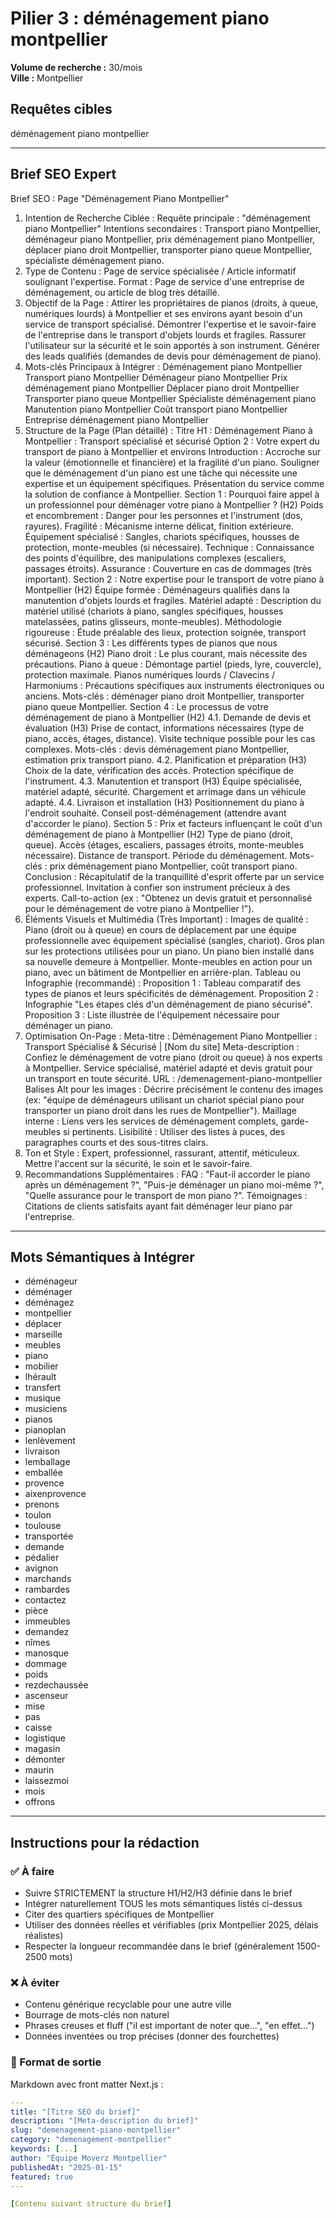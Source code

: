# Pilier 3 : déménagement piano montpellier

**Volume de recherche :** 30/mois  
**Ville :** Montpellier

## Requêtes cibles

déménagement piano montpellier

---

## Brief SEO Expert

Brief SEO : Page "Déménagement Piano Montpellier"
1. Intention de Recherche Ciblée :
Requête principale : "déménagement piano Montpellier"
Intentions secondaires : Transport piano Montpellier, déménageur piano Montpellier, prix déménagement piano Montpellier, déplacer piano droit Montpellier, transporter piano queue Montpellier, spécialiste déménagement piano.
2. Type de Contenu :
Page de service spécialisée / Article informatif soulignant l'expertise.
Format : Page de service d'une entreprise de déménagement, ou article de blog très détaillé.
3. Objectif de la Page :
Attirer les propriétaires de pianos (droits, à queue, numériques lourds) à Montpellier et ses environs ayant besoin d'un service de transport spécialisé.
Démontrer l'expertise et le savoir-faire de l'entreprise dans le transport d'objets lourds et fragiles.
Rassurer l'utilisateur sur la sécurité et le soin apportés à son instrument.
Générer des leads qualifiés (demandes de devis pour déménagement de piano).
4. Mots-clés Principaux à Intégrer :
Déménagement piano Montpellier
Transport piano Montpellier
Déménageur piano Montpellier
Prix déménagement piano Montpellier
Déplacer piano droit Montpellier
Transporter piano queue Montpellier
Spécialiste déménagement piano
Manutention piano Montpellier
Coût transport piano Montpellier
Entreprise déménagement piano Montpellier
5. Structure de la Page (Plan détaillé) :
Titre H1 : Déménagement Piano à Montpellier : Transport spécialisé et sécurisé
Option 2 : Votre expert du transport de piano à Montpellier et environs
Introduction :
Accroche sur la valeur (émotionnelle et financière) et la fragilité d'un piano.
Souligner que le déménagement d'un piano est une tâche qui nécessite une expertise et un équipement spécifiques.
Présentation du service comme la solution de confiance à Montpellier.
Section 1 : Pourquoi faire appel à un professionnel pour déménager votre piano à Montpellier ? (H2)
Poids et encombrement : Danger pour les personnes et l'instrument (dos, rayures).
Fragilité : Mécanisme interne délicat, finition extérieure.
Équipement spécialisé : Sangles, chariots spécifiques, housses de protection, monte-meubles (si nécessaire).
Technique : Connaissance des points d'équilibre, des manipulations complexes (escaliers, passages étroits).
Assurance : Couverture en cas de dommages (très important).
Section 2 : Notre expertise pour le transport de votre piano à Montpellier (H2)
Équipe formée : Déménageurs qualifiés dans la manutention d'objets lourds et fragiles.
Matériel adapté : Description du matériel utilisé (chariots à piano, sangles spécifiques, housses matelassées, patins glisseurs, monte-meubles).
Méthodologie rigoureuse : Étude préalable des lieux, protection soignée, transport sécurisé.
Section 3 : Les différents types de pianos que nous déménageons (H2)
Piano droit : Le plus courant, mais nécessite des précautions.
Piano à queue : Démontage partiel (pieds, lyre, couvercle), protection maximale.
Pianos numériques lourds / Clavecins / Harmoniums : Précautions spécifiques aux instruments électroniques ou anciens.
Mots-clés : déménager piano droit Montpellier, transporter piano queue Montpellier.
Section 4 : Le processus de votre déménagement de piano à Montpellier (H2)
4.1. Demande de devis et évaluation (H3)
Prise de contact, informations nécessaires (type de piano, accès, étages, distance).
Visite technique possible pour les cas complexes.
Mots-clés : devis déménagement piano Montpellier, estimation prix transport piano.
4.2. Planification et préparation (H3)
Choix de la date, vérification des accès.
Protection spécifique de l'instrument.
4.3. Manutention et transport (H3)
Équipe spécialisée, matériel adapté, sécurité.
Chargement et arrimage dans un véhicule adapté.
4.4. Livraison et installation (H3)
Positionnement du piano à l'endroit souhaité.
Conseil post-déménagement (attendre avant d'accorder le piano).
Section 5 : Prix et facteurs influençant le coût d'un déménagement de piano à Montpellier (H2)
Type de piano (droit, queue).
Accès (étages, escaliers, passages étroits, monte-meubles nécessaire).
Distance de transport.
Période du déménagement.
Mots-clés : prix déménagement piano Montpellier, coût transport piano.
Conclusion :
Récapitulatif de la tranquillité d'esprit offerte par un service professionnel.
Invitation à confier son instrument précieux à des experts.
Call-to-action (ex : "Obtenez un devis gratuit et personnalisé pour le déménagement de votre piano à Montpellier !").
6. Éléments Visuels et Multimédia (Très Important) :
Images de qualité :
Piano (droit ou à queue) en cours de déplacement par une équipe professionnelle avec équipement spécialisé (sangles, chariot).
Gros plan sur les protections utilisées pour un piano.
Un piano bien installé dans sa nouvelle demeure à Montpellier.
Monte-meubles en action pour un piano, avec un bâtiment de Montpellier en arrière-plan.
Tableau ou Infographie (recommandé) :
Proposition 1 : Tableau comparatif des types de pianos et leurs spécificités de déménagement.
Proposition 2 : Infographie "Les étapes clés d'un déménagement de piano sécurisé".
Proposition 3 : Liste illustrée de l'équipement nécessaire pour déménager un piano.
7. Optimisation On-Page :
Meta-titre : Déménagement Piano Montpellier : Transport Spécialisé & Sécurisé | [Nom du site]
Meta-description : Confiez le déménagement de votre piano (droit ou queue) à nos experts à Montpellier. Service spécialisé, matériel adapté et devis gratuit pour un transport en toute sécurité.
URL : /demenagement-piano-montpellier
Balises Alt pour les images : Décrire précisément le contenu des images (ex: "équipe de déménageurs utilisant un chariot spécial piano pour transporter un piano droit dans les rues de Montpellier").
Maillage interne : Liens vers les services de déménagement complets, garde-meubles si pertinents.
Lisibilité : Utiliser des listes à puces, des paragraphes courts et des sous-titres clairs.
8. Ton et Style :
Expert, professionnel, rassurant, attentif, méticuleux.
Mettre l'accent sur la sécurité, le soin et le savoir-faire.
9. Recommandations Supplémentaires :
FAQ : "Faut-il accorder le piano après un déménagement ?", "Puis-je déménager un piano moi-même ?", "Quelle assurance pour le transport de mon piano ?".
Témoignages : Citations de clients satisfaits ayant fait déménager leur piano par l'entreprise.

---

## Mots Sémantiques à Intégrer

- déménageur
- déménager
- déménagez
- montpellier
- déplacer
- marseille
- meubles
- piano
- mobilier
- lhérault
- transfert
- musique
- musiciens
- pianos
- pianoplan
- lenlèvement
- livraison
- lemballage
- emballée
- provence
- aixenprovence
- prenons
- toulon
- toulouse
- transportée
- demande
- pédalier
- avignon
- marchands
- rambardes
- contactez
- pièce
- immeubles
- demandez
- nîmes
- manosque
- dommage
- poids
- rezdechaussée
- ascenseur
- mise
- pas
- caisse
- logistique
- magasin
- démonter
- maurin
- laissezmoi
- mois
- offrons

---

## Instructions pour la rédaction

### ✅ À faire
- Suivre STRICTEMENT la structure H1/H2/H3 définie dans le brief
- Intégrer naturellement TOUS les mots sémantiques listés ci-dessus
- Citer des quartiers spécifiques de Montpellier
- Utiliser des données réelles et vérifiables (prix Montpellier 2025, délais réalistes)
- Respecter la longueur recommandée dans le brief (généralement 1500-2500 mots)

### ❌ À éviter
- Contenu générique recyclable pour une autre ville
- Bourrage de mots-clés non naturel
- Phrases creuses et fluff ("il est important de noter que...", "en effet...")
- Données inventées ou trop précises (donner des fourchettes)

### 🎯 Format de sortie
Markdown avec front matter Next.js :

```yaml
---
title: "[Titre SEO du brief]"
description: "[Meta-description du brief]"
slug: "demenagement-piano-montpellier"
category: "demenagement-montpellier"
keywords: [...]
author: "Équipe Moverz Montpellier"
publishedAt: "2025-01-15"
featured: true
---

[Contenu suivant structure du brief]
```
